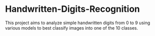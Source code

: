 # Handwritten-Digits-Recognition
This project aims to analyze simple handwritten digits from 0 to 9 using various models to best classify images into one of the 10 classes.
